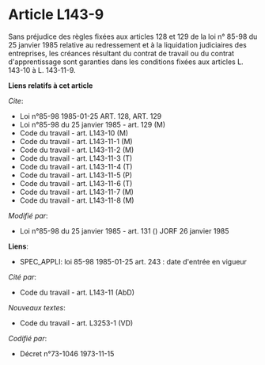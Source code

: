 # Article L143-9

Sans préjudice des règles fixées aux articles 128 et 129 de la loi n° 85-98 du 25 janvier 1985 relative au redressement et à
la liquidation judiciaires des entreprises, les créances résultant du contrat de travail ou du contrat d'apprentissage sont
garanties dans les conditions fixées aux articles L. 143-10 à L. 143-11-9.

**Liens relatifs à cet article**

_Cite_:

  - Loi n°85-98 1985-01-25 ART. 128, ART. 129
  - Loi n°85-98 du 25 janvier 1985 - art. 129 (M)
  - Code du travail - art. L143-10 (M)
  - Code du travail - art. L143-11-1 (M)
  - Code du travail - art. L143-11-2 (M)
  - Code du travail - art. L143-11-3 (T)
  - Code du travail - art. L143-11-4 (T)
  - Code du travail - art. L143-11-5 (P)
  - Code du travail - art. L143-11-6 (T)
  - Code du travail - art. L143-11-7 (M)
  - Code du travail - art. L143-11-8 (M)

_Modifié par_:

  - Loi n°85-98 du 25 janvier 1985 - art. 131 () JORF 26 janvier 1985

**Liens**:

  - SPEC_APPLI: loi 85-98 1985-01-25 art. 243 : date d'entrée en vigueur

_Cité par_:

  - Code du travail - art. L143-11 (AbD)

_Nouveaux textes_:

  - Code du travail - art. L3253-1 (VD)

_Codifié par_:

  - Décret n°73-1046 1973-11-15
